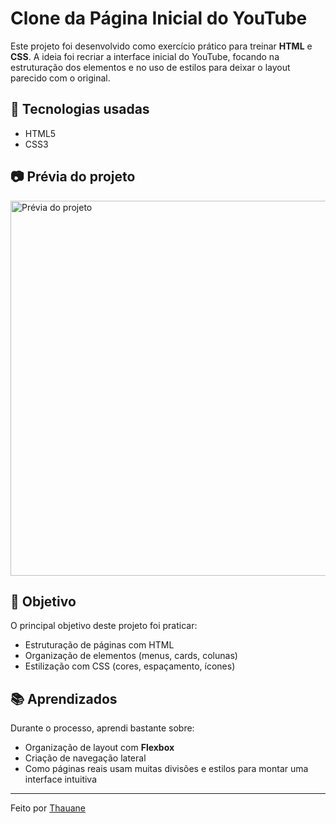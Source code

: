 # Clone da Página Inicial do YouTube

Este projeto foi desenvolvido como exercício prático para treinar **HTML** e **CSS**. A ideia foi recriar a interface inicial do YouTube, focando na estruturação dos elementos e no uso de estilos para deixar o layout parecido com o original.

## 🔧 Tecnologias usadas

- HTML5
- CSS3

## 📷 Prévia do projeto

<img src="https://raw.githubusercontent.com/trulythau/home-youtube/main/preview.jpg.jpg" alt="Prévia do projeto" width="600"/>

## 📝 Objetivo

O principal objetivo deste projeto foi praticar:
- Estruturação de páginas com HTML
- Organização de elementos (menus, cards, colunas)
- Estilização com CSS (cores, espaçamento, ícones)

## 📚 Aprendizados

Durante o processo, aprendi bastante sobre:
- Organização de layout com **Flexbox**
- Criação de navegação lateral
- Como páginas reais usam muitas divisões e estilos para montar uma interface intuitiva

- - -
Feito por [Thauane](https://github.com/trulythau)
